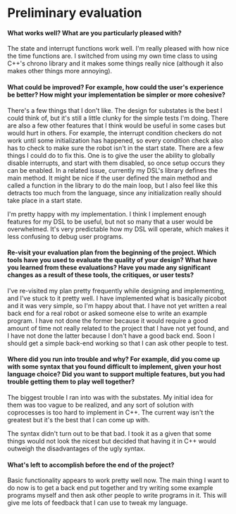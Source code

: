 # Preliminary evaluation

#### What works well? What are you particularly pleased with?
The state and interrupt functions work well. I'm really pleased with how nice
the time functions are. I switched from using my own time class to using C++'s
chrono library and it makes some things really nice (although it also makes
other things more annoying). 
#### What could be improved? For example, how could the user's experience be better? How might your implementation be simpler or more cohesive?
There's a few things that I don't like. The design for substates is the best I
could think of, but it's still a little clunky for the simple tests I'm doing.
There are also a few other features that I think would be useful in some cases
but would hurt in others. For example, the interrupt condition checkers do not
work until some initialization has happened, so every condition check also has
to check to make sure the robot isn't in the start state. There are a few things
I could do to fix this. One is to give the user the ability to globally disable
interrupts, and start with them disabled, so once setup occurs they can be
enabled. In a related issue, currently my DSL's library defines the main method.
It might be nice if the user defined the main method and called a function in
the library to do the main loop, but I also feel like this detracts too much
from the language, since any initialization really should take place in a start
state.

I'm pretty happy with my implementation. I think I implement enough features for
my DSL to be useful, but not so many that a user would be overwhelmed. It's very
predictable how my DSL will operate, which makes it less confusing to debug user
programs.

#### Re-visit your evaluation plan from the beginning of the project. Which tools have you used to evaluate the quality of your design? What have you learned from these evaluations? Have you made any significant changes as a result of these tools, the critiques, or user tests?
I've re-visited my plan pretty frequently while designing and implementing, and
I've stuck to it pretty well. I have implemented what is basically picobot and
it was very simple, so I'm happy about that. I have not yet written a real back
end for a real robot or asked someone else to write an example program. I have
not done the former because it would require a good amount of time not really
related to the project that I have not yet found, and I have not done the latter
because I don't have a good back end. Soon I should get a simple back-end
working so that I can ask other people to test.

#### Where did you run into trouble and why? For example, did you come up with some syntax that you found difficult to implement, given your host language choice? Did you want to support multiple features, but you had trouble getting them to play well together?
The biggest trouble I ran into was with the substates. My initial idea for them
was too vague to be realized, and any sort of solution with coprocesses is too
hard to implement in C++. The current way isn't the greatest but it's the best
that I can come up with.

The syntax didn't turn out to be that bad. I took it as a given that some things
would not look the nicest but decided that having it in C++ would outweigh the
disadvantages of the ugly syntax.

#### What's left to accomplish before the end of the project?
Basic functionality appears to work pretty well now. The main thing I want to do
now is to get a back end put together and try writing some example programs
myself and then ask other people to write programs in it. This will give me lots
of feedback that I can use to tweak my language.

